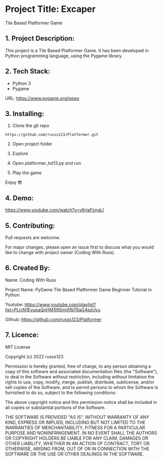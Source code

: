 # Project Title: Excaper

Tile Based Platformer Game

## 1. Project Description:

This project is a Tile Based Platformer Game. It has been developed in Python programming language, using the Pygame library.

## 2. Tech Stack:

- Python 3
- Pygame

URL: [https://www.pygame.org/news ](https://www.pygame.org/news)

## 3. Installing:

1. Clone the git repo

```
https://github.com/russs123/Platformer.git
```

2. Open project folder

3. Explore

4. Open platformer_tut13.py and run

5. Play the game

Enjoy 😎


## 4. Demo:

https://www.youtube.com/watch?v=v6rjaPzngLI

## 5. Contributing:

Pull requests are welcome. 

For major changes, please open an issue first to discuss what you would like to change with project owner (Coding With Russ).


## 6. Created By:

Name: Coding With Russ

Project Name: PyGame Tile Based Platformer Game Beginner Tutorial in Python 

Youtube: https://www.youtube.com/playlist?list=PLjcN1EyupaQnHM1I9SmiXfbT6aG4ezUvu

Github: https://github.com/russs123/Platformer


## 7. Licence:

MIT License

Copyright (c) 2022 russs123

Permission is hereby granted, free of charge, to any person obtaining a copy of this software and associated documentation files (the "Software"), to deal in the Software without restriction, including without limitation the rights to use, copy, modify, merge, publish, distribute, sublicense, and/or sell copies of the Software, and to permit persons to whom the Software is furnished to do so, subject to the following conditions:

The above copyright notice and this permission notice shall be included in all copies or substantial portions of the Software.

THE SOFTWARE IS PROVIDED "AS IS", WITHOUT WARRANTY OF ANY KIND, EXPRESS OR IMPLIED, INCLUDING BUT NOT LIMITED TO THE WARRANTIES OF MERCHANTABILITY, FITNESS FOR A PARTICULAR PURPOSE AND NONINFRINGEMENT. IN NO EVENT SHALL THE AUTHORS OR COPYRIGHT HOLDERS BE LIABLE FOR ANY CLAIM, DAMAGES OR OTHER LIABILITY, WHETHER IN AN ACTION OF CONTRACT, TORT OR OTHERWISE, ARISING FROM, OUT OF OR IN CONNECTION WITH THE SOFTWARE OR THE USE OR OTHER DEALINGS IN THE SOFTWARE.

